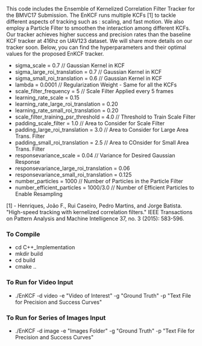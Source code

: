 <p> This code includes the Ensemble of Kernelized Correlation Filter Tracker for the BMVC17 Submission.
The EnKCF runs multiple KCFs [1] to tackle different aspects of tracking such as : scaling, and fast motion.
We also employ a Particle Filter to smoothen the interaction among different KCFs. Our tracker achieves
higher success and precision rates than the baseline KCF tracker at 416hz on UAV123 dataset. We will share
more details on our tracker soon. Below, you can find the hyperparameters and their optimal values for
the proposed EnKCF tracker. </p>

<ul>
<li> sigma_scale = 0.7   // Gaussian Kernel in KCF
<li> sigma_large_roi_translation = 0.7 // Gaussian Kernel in KCF
<li> sigma_small_roi_translation = 0.6 // Gaussian Kernel in KCF
<li> lambda = 0.0001 // Regularization Weight - Same for all the KCFs
<li> scale_filter_frequency = 5 // Scale Filter Applied every 5 frames
<li> learning_rate_scale = 0.15
<li> learning_rate_large_roi_translation = 0.20
<li> learning_rate_small_roi_translation = 0.20
<li> scale_filter_training_psr_threshold = 4.0 // Threshold to Train Scale Filter
<li> padding_scale_filter = 1.0 // Area to Consider for Scale Filter
<li> padding_large_roi_translation = 3.0 // Area to Consider for Large Area Trans. Filter
<li> padding_small_roi_translation = 2.5 // Area to COnsider for Small Area Trans. Filter
<li> responsevariance_scale = 0.04	// Variance for Desired Gaussian Response
<li> responsevariance_large_roi_translation = 0.06
<li> responsevariance_small_roi_translation = 0.125
<li> number_particles = 1000		// Number of Particles in the Particle Filter
<li> number_efficient_particles = 1000/3.0 // Number of Efficient Particles to Enable Resampling
</ul>

[1] - Henriques, João F., Rui Caseiro, Pedro Martins, and Jorge Batista. "High-speed tracking with kernelized correlation filters." IEEE Transactions on Pattern Analysis and Machine Intelligence 37, no. 3 (2015): 583-596.

### To Compile
<ul> 
<li> cd C++_Implementation
<li> mkdir build
<li> cd build
<li> cmake ..
</ul>

### To Run for Video Input
<ul>
<li> ./EnKCF -d video -e "Video of Interest" -g "Ground Truth" -p "Text File for Precision and Success Curves"
</ul>

### To Run for Series of Images Input
<ul>
<li> ./EnKCF -d image -e "Images Folder" -g "Ground Truth" -p "Text File for Precision and Success Curves"
</ul>
